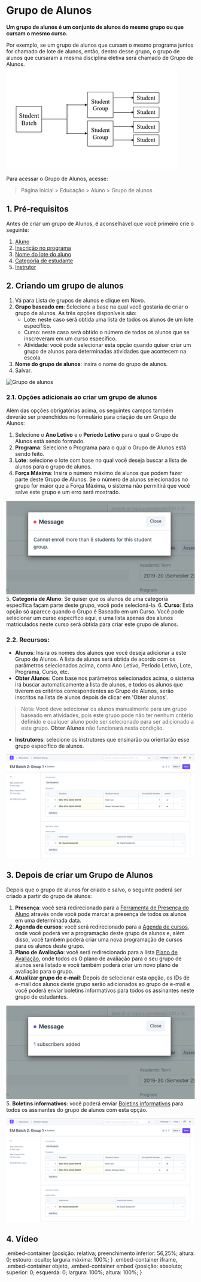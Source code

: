 # Grupo de Alunos



**Um grupo de alunos é um conjunto de alunos do mesmo grupo ou que cursam o mesmo curso.**


Por exemplo, se um grupo de alunos que cursam o mesmo programa juntos for chamado de lote de alunos, então, dentro desse grupo, o grupo de alunos que cursaram a mesma disciplina eletiva será chamado de Grupo de Alunos.
![Grupo de alunos](/files/education-student-workflow.png)


Para acessar o Grupo de Alunos, acesse:


> Página inicial > Educação > Aluno > Grupo de alunos


## 1. Pré-requisitos


Antes de criar um grupo de Alunos, é aconselhável que você primeiro crie o seguinte:


1. [Aluno](/docs/pt/education/student)
2. [Inscrição no programa](/docs/pt/education/program-enrollment)
3. [Nome do lote do aluno](/docs/pt/education/student-batch-name)
4. [Categoria de estudante](/docs/pt/education/student-category)
5. [Instrutor](/docs/pt/education/instructor)


## 2. Criando um grupo de alunos


1. Vá para Lista de grupos de alunos e clique em Novo.
2. **Grupo baseado em**: Selecione a base na qual você gostaria de criar o grupo de alunos. As três opções disponíveis são:
	* Lote: neste caso será obtida uma lista de todos os alunos de um lote específico.
	* Curso: neste caso será obtido o número de todos os alunos que se inscreveram em um curso específico.
	* Atividade: você pode selecionar esta opção quando quiser criar um grupo de alunos para determinadas atividades que acontecem na escola.
3. **Nome do grupo de alunos**: insira o nome do grupo de alunos.
4. Salvar.


![Grupo de alunos](/docs/v13/assets/img/education/education-student-group-1)


### 2.1. Opções adicionais ao criar um grupo de alunos


Além das opções obrigatórias acima, os seguintes campos também deverão ser preenchidos no formulário para criação de um Grupo de Alunos:


1. Selecione o **Ano Letivo** e o **Período Letivo** para o qual o Grupo de Alunos está sendo formado.
2. **Programa**: Selecione o Programa para o qual o Grupo de Alunos está sendo feito.
3. **Lote**: selecione o lote com base no qual você deseja buscar a lista de alunos para o grupo de alunos.
4. **Força Máxima**: Insira o número máximo de alunos que podem fazer parte deste Grupo de Alunos. Se o número de alunos selecionados no grupo for maior que a Força Máxima, o sistema não permitirá que você salve este grupo e um erro será mostrado.


![Grupo de alunos](/files/education-student-group-max-student-limit-error.png)
5. **Categoria de Aluno**: Se quiser que os alunos de uma categoria específica façam parte deste grupo, você pode selecioná-la.
6. **Curso**: Esta opção só aparece quando o Grupo é Baseado em um Curso. Você pode selecionar um curso específico aqui, e uma lista apenas dos alunos matriculados neste curso será obtida para criar este grupo de alunos.


### 2.2. Recursos:


* **Alunos**: Insira os nomes dos alunos que você deseja adicionar a este Grupo de Alunos. A lista de alunos será obtida de acordo com os parâmetros selecionados acima, como Ano Letivo, Período Letivo, Lote, Programa, Curso, etc.
* **Obter Alunos**: Com base nos parâmetros selecionados acima, o sistema irá buscar automaticamente a lista de alunos, e todos os alunos que tiverem os critérios correspondentes ao Grupo de Alunos, serão inscritos na lista de alunos depois de clicar em 'Obter alunos'.


> Nota: Você deve selecionar os alunos manualmente para um grupo baseado em atividades, pois este grupo pode não ter nenhum critério definido e qualquer aluno pode ser selecionado para ser adicionado a este grupo. **Obter Alunos** não funcionará nesta condição.
* **Instrutores**: selecione os instrutores que ensinarão ou orientarão esse grupo específico de alunos.


![Grupo de alunos](/files/education-student-group-4.png)


## 3. Depois de criar um Grupo de Alunos


Depois que o grupo de alunos for criado e salvo, o seguinte poderá ser criado a partir do grupo de alunos:


1. **Presença**: você será redirecionado para a [Ferramenta de Presença do Aluno](/docs/pt/education/student-attendance-tool) através onde você pode marcar a presença de todos os alunos em uma determinada data.
2. **Agenda de cursos**: você será redirecionado para a [Agenda de cursos](/docs/pt/education/course-schedule), onde você poderá ver a programação deste grupo de alunos e, além disso, você também poderá criar uma nova programação de cursos para os alunos deste grupo.
3. **Plano de Avaliação**: você será redirecionado para a lista [Plano de Avaliação](/docs/pt/education/assessment_plan), onde todos os O plano de avaliação para o seu grupo de alunos será listado e você também poderá criar um novo plano de avaliação para o grupo.
4. **Atualizar grupo de e-mail**: Depois de selecionar esta opção, os IDs de e-mail dos alunos deste grupo serão adicionados ao grupo de e-mail e você poderá enviar boletins informativos para todos os assinantes neste grupo de estudantes.


![Grupo de alunos](/files/education-student-group-update-email.png)
5. **Boletins informativos**: você poderá enviar [Boletins informativos](/docs/pt/CRM/newsletter) para todos os assinantes do grupo de alunos com esta opção.


![Grupo de alunos](/files/education-student-group-4.png)


## 4. Vídeo



.embed-container {posição: relativa; preenchimento inferior: 56,25%; altura: 0; estouro: oculto; largura máxima: 100%; } .embed-container iframe, .embed-container objeto, .embed-container embed {posição: absoluto; superior: 0; esquerda: 0; largura: 100%; altura: 100%; }
 









